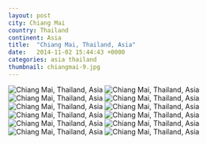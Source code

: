 ```yaml
---
layout: post
city: Chiang Mai
country: Thailand
continent: Asia
title:  "Chiang Mai, Thailand, Asia"
date:   2014-11-02 15:44:43 +0000
categories: asia thailand
thumbnail: chiangmai-9.jpg
---
```


<div class="img-container">
	<img class="img-responsive" src="{{ site.baseurl }}/img/countries/thailand/chiangmai-1.jpg" alt="Chiang Mai, Thailand, Asia"/>
	<img class="img-responsive" src="{{ site.baseurl }}/img/countries/thailand/chiangmai-2.jpg" alt="Chiang Mai, Thailand, Asia"/>
	<img class="img-responsive" src="{{ site.baseurl }}/img/countries/thailand/chiangmai-3.jpg" alt="Chiang Mai, Thailand, Asia"/>
	<img class="img-responsive" src="{{ site.baseurl }}/img/countries/thailand/chiangmai-4.jpg" alt="Chiang Mai, Thailand, Asia"/>
	<img class="img-responsive" src="{{ site.baseurl }}/img/countries/thailand/chiangmai-5.jpg" alt="Chiang Mai, Thailand, Asia"/>
	<img class="img-responsive" src="{{ site.baseurl }}/img/countries/thailand/chiangmai-6.jpg" alt="Chiang Mai, Thailand, Asia"/>
	<img class="img-responsive" src="{{ site.baseurl }}/img/countries/thailand/chiangmai-7.jpg" alt="Chiang Mai, Thailand, Asia"/>
	<img class="img-responsive" src="{{ site.baseurl }}/img/countries/thailand/chiangmai-8.jpg" alt="Chiang Mai, Thailand, Asia"/>
	<img class="img-responsive" src="{{ site.baseurl }}/img/countries/thailand/chiangmai-9.jpg" alt="Chiang Mai, Thailand, Asia"/>
	<img class="img-responsive" src="{{ site.baseurl }}/img/countries/thailand/chiangmai-10.jpg" alt="Chiang Mai, Thailand, Asia"/>
	<img class="img-responsive" src="{{ site.baseurl }}/img/countries/thailand/chiangmai-11.jpg" alt="Chiang Mai, Thailand, Asia"/>
	<img class="img-responsive" src="{{ site.baseurl }}/img/countries/thailand/chiangmai-12.jpg" alt="Chiang Mai, Thailand, Asia"/>
</div>
